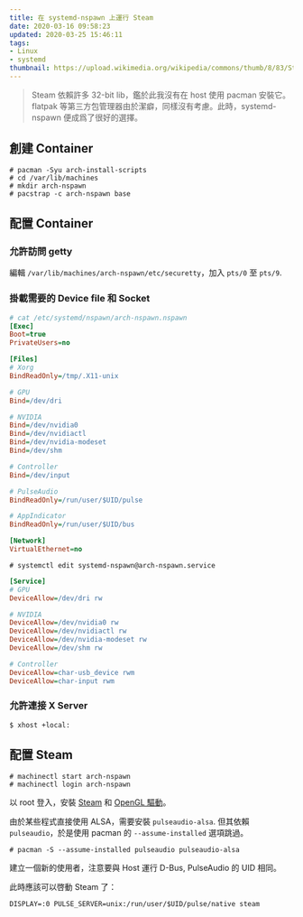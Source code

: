 ```yaml
---
title: 在 systemd-nspawn 上運行 Steam
date: 2020-03-16 09:58:23
updated: 2020-03-25 15:46:11
tags:
- Linux
- systemd
thumbnail: https://upload.wikimedia.org/wikipedia/commons/thumb/8/83/Steam_icon_logo.svg/1920px-Steam_icon_logo.svg.png
---
```


> Steam 依賴許多 32-bit lib，鑑於此我沒有在 host 使用 pacman 安裝它。flatpak 等第三方包管理器由於潔癖，同樣沒有考慮。此時，systemd-nspawn 便成爲了很好的選擇。

## 創建 Container

```console
# pacman -Syu arch-install-scripts
# cd /var/lib/machines
# mkdir arch-nspawn
# pacstrap -c arch-nspawn base
```

## 配置 Container

### 允許訪問 getty

編輯 `/var/lib/machines/arch-nspawn/etc/securetty`，加入 `pts/0` 至 `pts/9`.

### 掛載需要的 Device file 和 Socket

```ini
# cat /etc/systemd/nspawn/arch-nspawn.nspawn
[Exec]
Boot=true
PrivateUsers=no

[Files]
# Xorg
BindReadOnly=/tmp/.X11-unix

# GPU
Bind=/dev/dri

# NVIDIA
Bind=/dev/nvidia0
Bind=/dev/nvidiactl
Bind=/dev/nvidia-modeset
Bind=/dev/shm

# Controller
Bind=/dev/input

# PulseAudio
BindReadOnly=/run/user/$UID/pulse

# AppIndicator
BindReadOnly=/run/user/$UID/bus

[Network]
VirtualEthernet=no
```

`# systemctl edit systemd-nspawn@arch-nspawn.service`

```ini
[Service]
# GPU
DeviceAllow=/dev/dri rw

# NVIDIA
DeviceAllow=/dev/nvidia0 rw
DeviceAllow=/dev/nvidiactl rw
DeviceAllow=/dev/nvidia-modeset rw
DeviceAllow=/dev/shm rw

# Controller
DeviceAllow=char-usb_device rwm
DeviceAllow=char-input rwm
```

### 允許連接 X Server

`$ xhost +local:`

## 配置 Steam

```console
# machinectl start arch-nspawn
# machinectl login arch-nspawn
```

以 root 登入，安裝 [Steam](https://wiki.archlinux.org/index.php/Steam#Installation) 和 [OpenGL 驅動](https://wiki.archlinux.org/index.php/Xorg#Driver_installation)。

由於某些程式直接使用 ALSA，需要安裝 `pulseaudio-alsa`. 但其依賴 `pulseaudio`，於是使用 pacman 的 `--assume-installed` 選項跳過。

`# pacman -S --assume-installed pulseaudio pulseaudio-alsa`

建立一個新的使用者，注意要與 Host 運行 D-Bus, PulseAudio 的 UID 相同。

此時應該可以啓動 Steam 了：

`DISPLAY=:0 PULSE_SERVER=unix:/run/user/$UID/pulse/native steam`
